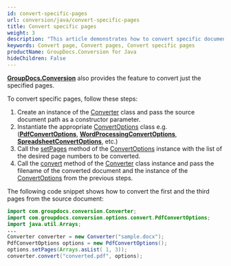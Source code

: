 ```yaml
---
id: convert-specific-pages
url: conversion/java/convert-specific-pages
title: Convert specific pages
weight: 3
description: "This article demonstrates how to convert specific document pages by page number using GroupDocs.Conversion for Java API."
keywords: Convert page, Convert pages, Convert specific pages
productName: GroupDocs.Conversion for Java
hideChildren: False
---
```

[**GroupDocs.Conversion**](https://products.groupdocs.com/conversion/java) also provides the feature to convert just the specified pages. 

To convert specific pages, follow these steps:

1.   Create an instance of the [Converter](https://reference.groupdocs.com/java/conversion/com.groupdocs.conversion/Converter) class and pass the source document path as a constructor parameter.
2.   Instantiate the appropriate [ConvertOptions](https://reference.groupdocs.com/java/conversion/com.groupdocs.conversion.options.convert/ConvertOptions) class e.g. (**[PdfConvertOptions](https://reference.groupdocs.com/java/conversion/com.groupdocs.conversion.options.convert/PdfConvertOptions)**, **[WordProcessingConvertOptions](https://reference.groupdocs.com/java/conversion/com.groupdocs.conversion.options.convert/WordProcessingConvertOptions)**, **[SpreadsheetConvertOptions](https://reference.groupdocs.com/java/conversion/com.groupdocs.conversion.options.convert/SpreadsheetConvertOptions)**, etc.)
3.   Call the [setPages](https://reference.groupdocs.com/java/conversion/com.groupdocs.conversion.options.convert/ConvertOptions#setPages(java.util.List)) method of the [ConvertOptions](https://reference.groupdocs.com/java/conversion/com.groupdocs.conversion.options.convert/ConvertOptions) instance with the list of the desired page numbers to be converted.
4.   Call the [convert](https://reference.groupdocs.com/java/conversion/com.groupdocs.conversion/Converter#convert(java.lang.String,%20com.groupdocs.conversion.options.convert.ConvertOptions)) method of the [Converter](https://reference.groupdocs.com/java/conversion/com.groupdocs.conversion/Converter) class instance and pass the filename of the converted document and the instance of the [ConvertOptions](https://reference.groupdocs.com/java/conversion/com.groupdocs.conversion.options.convert/ConvertOptions) from the previous steps.
  
The following code snippet shows how to convert the first and the third pages from the source document:

```java
import com.groupdocs.conversion.Converter;
import com.groupdocs.conversion.options.convert.PdfConvertOptions;
import java.util.Arrays;
...
Converter converter = new Converter("sample.docx");
PdfConvertOptions options = new PdfConvertOptions();
options.setPages(Arrays.asList( 1, 3));
converter.convert("converted.pdf", options);
```
